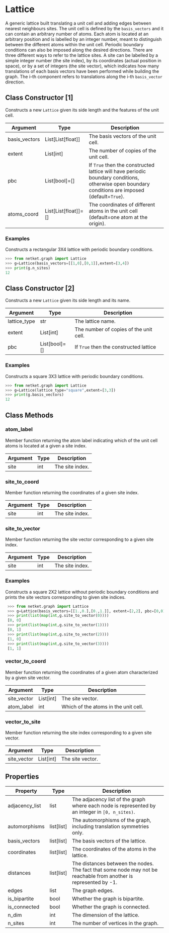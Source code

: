 # Lattice
A generic lattice built translating a unit cell and adding edges between nearest neighbours sites.
 The unit cell is defined by the ``basis_vectors`` and it can contain an arbitrary number of atoms.
 Each atom is located at an arbitrary position and is labelled by an integer number,
 meant to distinguish between the different atoms within the unit cell.
 Periodic boundary conditions can also be imposed along the desired directions.
 There are three different ways to refer to the lattice sites. A site can be labelled
 by a simple integer number (the site index), by its coordinates (actual position in space),
 or by a set of integers (the site vector), which indicates how many
 translations of each basis vectors have been performed while building the
 graph. The i-th component refers to translations along the i-th ``basis_vector`` direction.

## Class Constructor [1]
Constructs a new ``Lattice`` given its side length and the features of the unit cell.

|  Argument   |        Type        |                                                                    Description                                                                    |
|-------------|--------------------|---------------------------------------------------------------------------------------------------------------------------------------------------|
|basis_vectors|List[List[float]]   |The basis vectors of the unit cell.                                                                                                                |
|extent       |List[int]           |The number of copies of the unit cell.                                                                                                             |
|pbc          |List[bool]=[]       |If ``True`` then the constructed lattice will have periodic boundary conditions, otherwise open boundary conditions are imposed (default=``True``).|
|atoms_coord  |List[List[float]]=[]|The coordinates of different atoms in the unit cell (default=one atom at the origin).                                                              |

### Examples
Constructs a rectangular 3X4 lattice with periodic boundary conditions.

```python
>>> from netket.graph import Lattice
>>> g=Lattice(basis_vectors=[[1,0],[0,1]],extent=[3,4])
>>> print(g.n_sites)
12

```


## Class Constructor [2]
Constructs a new ``Lattice`` given its side length and its name.

|  Argument  |    Type     |              Description               |
|------------|-------------|----------------------------------------|
|lattice_type|str          |The lattice name.                       |
|extent      |List[int]    |The number of copies of the unit cell.  |
|pbc         |List[bool]=[]|If ``True`` then the constructed lattice|

### Examples
Constructs a square 3X3 lattice with periodic boundary conditions.

```python
>>> from netket.graph import Lattice
>>> g=Lattice(lattice_type="square",extent=[3,3])
>>> print(g.basis_vectors)
12

```



## Class Methods 
### atom_label
Member function returning the atom label indicating which of the unit cell atoms is located at a given a site index.

|Argument|Type|  Description  |
|--------|----|---------------|
|site    |int |The site index.|

### site_to_coord
Member function returning the coordinates of a given site index.

|Argument|Type|  Description  |
|--------|----|---------------|
|site    |int |The site index.|

### site_to_vector
Member function returning the site vector corresponding to a given site index.

|Argument|Type|  Description  |
|--------|----|---------------|
|site    |int |The site index.|

### Examples
Constructs a square 2X2 lattice without periodic boundary conditions and prints the site vectors corresponding to given site indices.

```python
 >>> from netket.graph import Lattice
 >>> g=Lattice(basis_vectors=[[1.,0.],[0.,1.]], extent=[2,2], pbc=[0,0])
 >>> print(list(map(int,g.site_to_vector(0))))
 [0, 0]
 >>> print(list(map(int,g.site_to_vector(1))))
 [0, 1]
 >>> print(list(map(int,g.site_to_vector(2))))
 [1, 0]
 >>> print(list(map(int,g.site_to_vector(3))))
 [1, 1]

  ```

### vector_to_coord
Member function returning the coordinates of a given atom characterized by a
given site vector.

| Argument  |  Type   |            Description             |
|-----------|---------|------------------------------------|
|site_vector|List[int]|The site vector.                    |
|atom_label |int      |Which of the atoms in the unit cell.|

### vector_to_site
Member function returning the site index corresponding to a given site vector.

| Argument  |  Type   |  Description   |
|-----------|---------|----------------|
|site_vector|List[int]|The site vector.|

## Properties

|   Property   |      Type       |                                                        Description                                                        |
|--------------|-----------------|---------------------------------------------------------------------------------------------------------------------------|
|adjacency_list|       list      | The adjacency list of the graph where each node is           represented by an integer in `[0, n_sites)`.                 |
|automorphisms |       list[list]| The automorphisms of the graph,           including translation symmetries only.                                          |
|basis_vectors |       list[list]| The basis vectors of the lattice.                                                                                         |
|coordinates   |       list[list]| The coordinates of the atoms in the lattice.                                                                              |
|distances     |       list[list]| The distances between the nodes. The fact that some node           may not be reachable from another is represented by -1.|
|edges         |       list      | The graph edges.                                                                                                          |
|is_bipartite  |       bool      | Whether the graph is bipartite.                                                                                           |
|is_connected  |       bool      | Whether the graph is connected.                                                                                           |
|n_dim         |       int       | The dimension of the lattice.                                                                                             |
|n_sites       |       int       | The number of vertices in the graph.                                                                                      |

